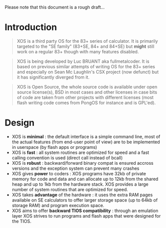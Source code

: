 Please note that this document is a rough draft...

# Introduction #

> XOS is a third party OS for the 83+ series of calculator. It is primarily targeted to the "SE family" (83+SE, 84+ and 84+SE) but **might** still work on a regular 83+ though with many features disabled.

> XOS is being developed by Luc BRUANT aka fullmetalcoder. It is based on previous similar attempts of writing OS for the 83+ series and especially on Sean Mc Laughlin's CSX project (now defunct) but it has significantly diverged from it.

> XOS is Open Source, the whole source code is available under open source license(s), BSD in most cases and other licenses in case bits of code are taken from other projects with different licenses (most flash writing code comes from PongOS for instance and is GPL'ed).

# Design #

  * XOS is **minimal** : the default interface is a simple command line, most of the actual features (from end-user point of view) are to be implemented in userspace (by flash apps or programs)
  * XOS is **fast** : all system routines are optimized for speed and a fast calling convention is used (direct call instead of bcall)
  * XOS is **robust** : backward/forward binary compat is ensured accross versions and the exception system can prevent many crashes
  * XOS gives **power** to coders : XOS programs have 32kb of private memory for code and data and can allocate up to 12kb from the shared heap and up to 1kb from the hardware stack. XOS provides a large number of system routines that are optimized for speed.
  * XOS takes **advantage** of the hardware : it uses the extra RAM pages available on SE calculators to offer larger storage space (up to 64kb of storage RAM) and program execution space.
  * XOS aims to offer **backward TIOS compatibility** : through an emulation layer XOS strives to run programs and flash apps that were designed for the TIOS.